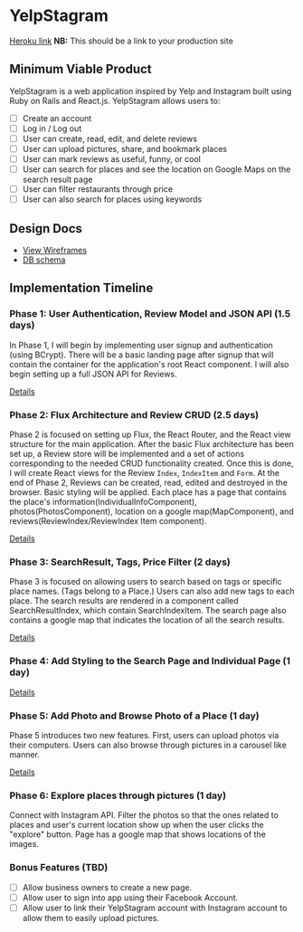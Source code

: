 # YelpStagram

[Heroku link][heroku] **NB:** This should be a link to your production site

[heroku]: http://www.herokuapp.com

## Minimum Viable Product

YelpStagram is a web application inspired by Yelp and Instagram built using Ruby on Rails
and React.js. YelpStagram allows users to:

<!-- This is a Markdown checklist. Use it to keep track of your progress! -->

- [ ] Create an account
- [ ] Log in / Log out
- [ ] User can create, read, edit, and delete reviews
- [ ] User can upload pictures, share, and bookmark places
- [ ] User can mark reviews as useful, funny, or cool
- [ ] User can search for places and see the location on Google Maps on the search result page
- [ ] User can filter restaurants through price
- [ ] User can also search for places using keywords  

## Design Docs
* [View Wireframes][view]
* [DB schema][schema]

[view]: ./docs/views.md
[schema]: ./docs/schema.md

## Implementation Timeline

### Phase 1: User Authentication, Review Model and JSON API (1.5 days)

In Phase 1, I will begin by implementing user signup and authentication (using
BCrypt). There will be a basic landing page after signup that will contain the
container for the application's root React component. I will also begin setting up a full JSON API for Reviews.

[Details][phase-one]

### Phase 2: Flux Architecture and Review CRUD (2.5 days)

Phase 2 is focused on setting up Flux, the React Router, and the React view
structure for the main application. After the basic Flux architecture has been
set up, a Review store will be implemented and a set of actions corresponding to
the needed CRUD functionality created. Once this is done, I will create React
views for the Review `Index`, `IndexItem` and `Form`. At the end of Phase 2,
Reviews can be created, read, edited and destroyed in the browser. Basic styling will be applied. Each place has a page that contains the place's information(IndividualInfoComponent), photos(PhotosComponent), location on a google map(MapComponent), and reviews(ReviewIndex/ReviewIndex Item component).

[Details][phase-two]

### Phase 3: SearchResult, Tags, Price Filter (2 days)

Phase 3 is focused on allowing users to search based on tags or specific place names. (Tags belong to a Place.) Users can also add new tags to each place. The search results are rendered in a component called SearchResultIndex, which contain SearchIndexItem. The search page also contains a google map that indicates the location of all the search results.

[Details][phase-three]

### Phase 4: Add Styling to the Search Page and Individual Page (1 day)


[Details][phase-four]

### Phase 5: Add Photo and Browse Photo of a Place (1 day)

Phase 5 introduces two new features. First, users can upload photos via their computers. Users can also browse through pictures in a carousel like manner.

[Details][phase-five]

### Phase 6: Explore places through pictures (1 day)

Connect with Instagram API. Filter the photos so that the ones related to places and user's current location show up when the user clicks the "explore" button. Page has a google map that shows locations of the images.

### Bonus Features (TBD)
- [ ] Allow business owners to create a new page.
- [ ] Allow user to sign into app using their Facebook Account.
- [ ] Allow user to link their YelpStagram account with Instagram account to allow them to easily upload pictures.

[phase-one]: ./docs/phases/phase1.md
[phase-two]: ./docs/phases/phase2.md
[phase-three]: ./docs/phases/phase3.md
[phase-four]: ./docs/phases/phase4.md
[phase-five]: ./docs/phases/phase5.md
